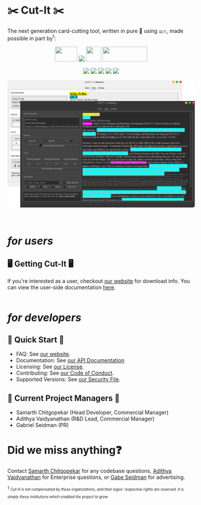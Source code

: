 # ✂️ Cut-It ✂️

 The next generation card-cutting tool, written in pure 🐍 using ``🇶🇹``, made possible in part by<sup>1</sup>:
 <p align="center" style="vertical-align: middle">
  <img width="60" height="40"src="https://static.wixstatic.com/media/bb0ec7_3b435e3b0a14461f95327d3df055eb1f~mv2.png/v1/fill/w_66,h_47,al_c,q_85,usm_0.66_1.00_0.01/New%2520Logo%2520(1)_edited.webp">
  <img src="https://www.tabroom.com/lib/images/nsda-header-logo.png">
  <img width="40" height="40" src="https://ispeechanddebate.com/wp-content/uploads/2019/10/logo.png">
  <img width="120" height="40"src="https://apda.online/wp-content/uploads/2020/05/cropped-APDA-Logo-White-Border-2-2.png">
</p>
<p align="center">
    <img src="https://img.shields.io/endpoint?url=https%3A%2F%2Fapi.jsonbin.io%2Fb%2F6042e0a7121bf907dd96fa4a%2F10">
    <img src="https://img.shields.io/endpoint?url=https%3A%2F%2Fapi.jsonbin.io%2Fb%2F6042e0a7121bf907dd96fa4a%2F11">
    <img src="https://img.shields.io/endpoint?color=green&url=https%3A%2F%2Fapi.jsonbin.io%2Fb%2F6042e0a7121bf907dd96fa4a%2F7">
    <img src="https://img.shields.io/endpoint?url=https%3A%2F%2Fapi.jsonbin.io%2Fb%2F6042e0a7121bf907dd96fa4a%2F9">
    <img src="https://img.shields.io/endpoint?url=https%3A%2F%2Fapi.jsonbin.io%2Fb%2F6042e0a7121bf907dd96fa4a%2F12">
</p>
<p align="center">
  <img style="border-radius:5px" src="https://github.com/http-samc/cut-it/blob/main/ui_images/stacked.png?raw=true">

</p>
<br>

# *for users*

## 🖥️ Getting Cut-It 🖥️
If you're interested as a user, checkout [our website](http://cutit.cards) for download info.
You can view the user-side documentation [here](https://cut-it-1.gitbook.io/docs/).<br><br>

# *for developers*
## 🚀 Quick Start 🚀
- FAQ: See [our website](http://cutit.cards).
- Documentation: See [our API Documentation](/DOCS.md)
- Licensing: See [our License](/LICENSE).
- Contributing: See [our Code of Conduct](/CODE_OF_CONDUCT.md#2-contributing).
- Supported Versions: See [our Security File](/SECURITY.md#supported-versions).

## 📝 Current Project Managers 📝
- Samarth Chitgopekar (Head Developer, Commercial Manager)
- Adithya Vaidyanathan (R&D Lead, Commercial Manager)
- Gabriel Seidman (PR)

# Did we miss anything❓
Contact [Samarth Chitgopekar](mailto:sam@chitgopekar.tech) for any codebase questions, [Adithya Vaidyanathan](mailto:adithya@offtimeroadmap.com) for Enterprise questions, or [Gabe Seidman](mailto:gabe@offtimeroadmap.com) for advertising.

<sup>1 <sub>*Cut-It is not compensated by these organizations, and their logos' respective rights are reserved. It is simply these institutions which enabled the project to grow.*</sup></sub>